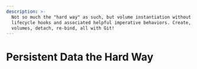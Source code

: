```yaml
---
description: >-
  Not so much the "hard way" as such, but volume instantiation without the Helm
  lifecycle hooks and associated helpful imperative behaviors. Create, retain
  volumes, detach, re-bind, all with Git!
---
```


# Persistent Data the Hard Way

